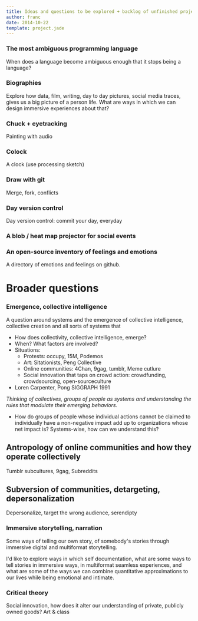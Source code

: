 ```yaml
---
title: Ideas and questions to be explored + backlog of unfinished projects
author: franc
date: 2014-10-22
template: project.jade
---
```


### The most ambiguous programming language

When does a language become ambiguous enough that it stops being a language?

### Biographies

Explore how data, film, writing, day to day pictures, social media traces, gives us a big picture of a person life. What are ways in which we can design immersive experiences about that?

### Chuck + eyetracking

Painting with audio

### Colock

A clock (use processing sketch)

### Draw with git

Merge, fork, conflicts

### Day version control

Day version control: commit your day, everyday

### A blob / heat map projector for social events

### An open-source inventory of feelings and emotions

A directory of emotions and feelings on github.

# Broader questions

### Emergence, collective intelligence

A question around systems and the emergence of collective intelligence, collective creation and all sorts of systems that 

* How does collectivity, collective intelligence, emerge?
* When? What factors are involved?
* Situations:
	- Protests: occupy, 15M, Podemos
	- Art: Sitationists, Peng Collective
	- Online communities: 4Chan, 9gag, tumblr, Meme cutlure
	- Social innovation that taps on crowd action: crowdfunding, crowdsourcing, open-sourceculture
* Loren Carpenter, Pong SIGGRAPH 1991

*Thinking of collectives, groups of people as systems and understanding the rules that modulate their emerging behaviors.*

* How do groups of people whose individual actions cannot be claimed to individually have a non-negative impact add up to organizations whose net impact is? Systems-wise, how can we understand this?


## Antropology of online communities and how they operate collectively

Tumblr subcultures, 9gag, Subreddits

## Subversion of communities, detargeting, depersonalization

Depersonalize, target the wrong audience, serendipty

### Immersive storytelling, narration

Some ways of telling our own story, of somebody's stories through immersive digital and multiformat storytelling.

I'd like to explore ways in which self documentation, what are some ways to tell stories in immersive ways, in multiformat seamless experiences, and what are some of the ways we can combine quantitative approximations to our lives while being emotional and intimate. 

### Critical theory

Social innovation, how does it alter our understanding of private, publicly owned goods?
Art & class